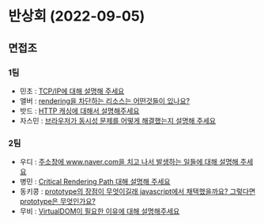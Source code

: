 # 반상회 (2022-09-05)

## 면접조
### 1팀
- 민초 : [TCP/IP에 대해 설명해 주세요](https://github.com/woowacourse-study/2022-woowahan-bansanghwe/discussions/66)
- 앨버 : [rendering을 차단하는 리소스는 어떤것들이 있나요?]()
- 밧드 : [HTTP 캐싱에 대해서 설명해주세요](https://github.com/woowacourse-study/2022-woowahan-bansanghwe/discussions/67)
- 자스민 : [브라우저가 동시성 문제를 어떻게 해결했는지 설명해 주세요](https://github.com/woowacourse-study/2022-woowahan-bansanghwe/discussions/64)


### 2팀
- 우디 : [주소창에 www.naver.com을 치고 나서 발생하는 일들에 대해 설명해 주세요](https://github.com/woowacourse-study/2022-woowahan-bansanghwe/discussions/63)
- 병민 : [Critical Rendering Path 대해 설명해 주세요](https://github.com/woowacourse-study/2022-woowahan-bansanghwe/discussions/60)
- 동키콩 : [prototype의 장점이 무엇이길래 javascript에서 채택했을까요? 그렇다면 prototype은 무엇인가요?](https://github.com/woowacourse-study/2022-woowahan-bansanghwe/discussions/61)
- 무비 : [VirtualDOM이 필요한 이유에 대해 설명해주세요](https://github.com/woowacourse-study/2022-woowahan-bansanghwe/discussions/68)
